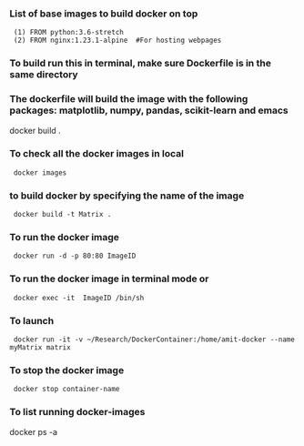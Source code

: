 ### List of base images to build docker on top
```
 (1) FROM python:3.6-stretch
 (2) FROM nginx:1.23.1-alpine  #For hosting webpages
```

### To build run this in terminal, make sure Dockerfile is in the same directory
### The dockerfile will build the image with the following packages: matplotlib, numpy, pandas, scikit-learn and emacs
docker build .

### To check all the docker images in local
```
 docker images
```

### to build docker by specifying the name of the image
```
 docker build -t Matrix . 
```

### To run the docker image
```
 docker run -d -p 80:80 ImageID
```

### To run the docker image in terminal mode or 
```
 docker exec -it  ImageID /bin/sh
```
 
### To launch
```
 docker run -it -v ~/Research/DockerContainer:/home/amit-docker --name myMatrix matrix
```

### To stop the docker image
```
 docker stop container-name
```

### To list running docker-images
 docker ps -a
